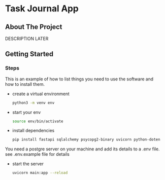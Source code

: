 # Task Journal App

## About The Project
DESCRIPTION LATER

## Getting Started

### Steps

This is an example of how to list things you need to use the software and how to install them.
* create a virtual environment
  ```sh
  python3 -m venv env
  ```

* start your env
  ```sh
  source env/bin/activate
  ```

* install dependencies
  ```sh
  pip install fastapi sqlalchemy psycopg2-binary uvicorn python-dotenv

You need a postgre server on your machine and add its details to a .env file. see .env.example file for details

* start the server
  ```sh
  uvicorn main:app --reload

